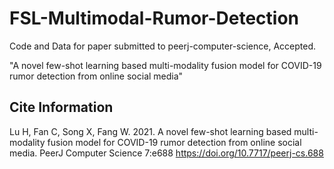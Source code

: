 # FSL-Multimodal-Rumor-Detection

Code and Data for paper submitted to peerj-computer-science, Accepted.

"A novel few-shot learning based multi-modality fusion model for COVID-19 rumor detection from online social media"

## Cite Information

Lu H, Fan C, Song X, Fang W. 2021. A novel few-shot learning based multi-modality fusion model for COVID-19 rumor detection from online social media. PeerJ Computer Science 7:e688 https://doi.org/10.7717/peerj-cs.688
